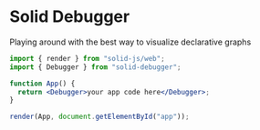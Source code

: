 # Solid Debugger

Playing around with the best way to visualize declarative graphs

```jsx
import { render } from "solid-js/web";
import { Debugger } from "solid-debugger";

function App() {
  return <Debugger>your app code here</Debugger>;
}

render(App, document.getElementById("app"));
```
